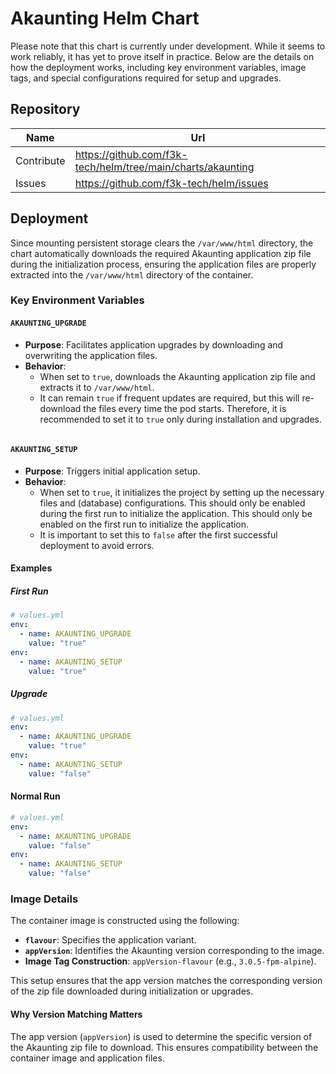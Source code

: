 # Akaunting Helm Chart

Please note that this chart is currently under development. While it seems to work reliably, it has yet to prove itself in practice. Below are the details on how the deployment works, including key environment variables, image tags, and special configurations required for setup and upgrades.

## Repository

| Name       | Url                                                              |
|------------|------------------------------------------------------------------|
| Contribute | https://github.com/f3k-tech/helm/tree/main/charts/akaunting |
| Issues     | https://github.com/f3k-tech/helm/issues                          |

## Deployment

Since mounting persistent storage clears the `/var/www/html` directory, the chart automatically downloads the required Akaunting application zip file during the initialization process, ensuring the application files are properly extracted into the `/var/www/html` directory of the container.

### Key Environment Variables

#### `AKAUNTING_UPGRADE`

- **Purpose**: Facilitates application upgrades by downloading and overwriting the application files.
- **Behavior**:
  - When set to `true`, downloads the Akaunting application zip file and extracts it to `/var/www/html`.
  - It can remain `true` if frequent updates are required, but this will re-download the files every time the pod starts. Therefore, it is recommended to set it to `true` only during installation and upgrades.

```yaml

```

#### `AKAUNTING_SETUP`

- **Purpose**: Triggers initial application setup.
- **Behavior**:
  - When set to `true`, it initializes the project by setting up the necessary files and (database) configurations. This should only be enabled during the first run to initialize the application. This should only be enabled on the first run to initialize the application.
  - It is important to set this to `false` after the first successful deployment to avoid errors.

#### Examples

##### First Run 

```yaml
# values.yml
env:
  - name: AKAUNTING_UPGRADE
    value: "true"
env:
  - name: AKAUNTING_SETUP
    value: "true"
```

##### Upgrade

```yaml
# values.yml
env:
  - name: AKAUNTING_UPGRADE
    value: "true"
env:
  - name: AKAUNTING_SETUP
    value: "false"
```

#### Normal Run

```yaml
# values.yml
env:
  - name: AKAUNTING_UPGRADE
    value: "false"
env:
  - name: AKAUNTING_SETUP
    value: "false"
```
### Image Details

The container image is constructed using the following:

- **`flavour`**: Specifies the application variant.
- **`appVersion`**: Identifies the Akaunting version corresponding to the image.
- **Image Tag Construction**: `appVersion-flavour` (e.g., `3.0.5-fpm-alpine`).

This setup ensures that the app version matches the corresponding version of the zip file downloaded during initialization or upgrades.

#### Why Version Matching Matters

The app version (`appVersion`) is used to determine the specific version of the Akaunting zip file to download. This ensures compatibility between the container image and application files.

